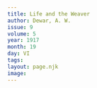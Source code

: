 ```yaml
---
title: Life and the Weaver
author: Dewar, A. W.
issue: 9
volume: 5
year: 1917
month: 19
day: VI
tags:
layout: page.njk
image:
---
```



